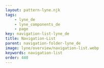 ```yaml
---
layout: pattern-lyne.njk
tags: 
    - lyne_de
    - lyne_components_de
    - page
key: navigation-list-lyne_de
title: Navigation-List
parent: navigation-folder-lyne_de
image: lyne/overview/navigation-list.webp
keywords: navigation-list
order: 440
---
```


